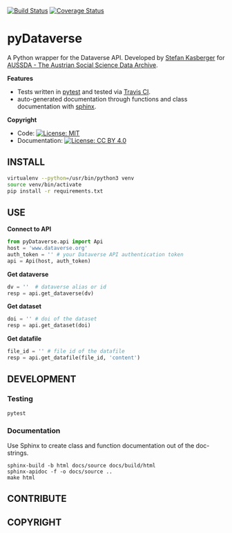 [![Build Status](https://travis-ci.org/AUSSDA/pyDataverse.svg?branch=master)](https://travis-ci.org/AUSSDA/pyDataverse) [![Coverage Status](https://coveralls.io/repos/github/AUSSDA/pyDataverse/badge.svg?branch=master)](https://coveralls.io/github/AUSSDA/pyDataverse?branch=master)

# pyDataverse

A Python wrapper for the Dataverse API. Developed by [Stefan Kasberger](http://stefankasberger.at) for [AUSSDA - The Austrian Social Science Data Archive](http://aussda.at/).


**Features**

* Tests written in [pytest](https://docs.pytest.org/en/latest/) and tested via [Travis CI](https://travis-ci.com/AUSSDA/pyDataverse).
* auto-generated documentation through functions and class documentation with [sphinx](http://www.sphinx-doc.org/).


**Copyright**

* Code:  [![License: MIT](https://img.shields.io/badge/License-MIT-yellow.svg)](https://opensource.org/licenses/MIT)
* Documentation:  [![License: CC BY 4.0](https://licensebuttons.net/l/by/4.0/80x15.png)](https://creativecommons.org/licenses/by/4.0/)

## INSTALL

```bash
virtualenv --python=/usr/bin/python3 venv
source venv/bin/activate
pip install -r requirements.txt
```

## USE

**Connect to API**

```python
from pyDataverse.api import Api
host = 'www.dataverse.org'
auth_token = '' # your Dataverse API authentication token
api = Api(host, auth_token)
```
**Get dataverse**

```python
dv = ''  # dataverse alias or id
resp = api.get_dataverse(dv)
```

**Get dataset**

```python
doi = '' # doi of the dataset
resp = api.get_dataset(doi)
```

**Get datafile**

```python
file_id = '' # file id of the datafile
resp = api.get_datafile(file_id, 'content')
```

## DEVELOPMENT

### Testing

```
pytest
```


### Documentation

Use Sphinx to create class and function documentation out of the doc-strings.

```
sphinx-build -b html docs/source docs/build/html
sphinx-apidoc -f -o docs/source ..
make html
```


## CONTRIBUTE


## COPYRIGHT
